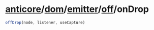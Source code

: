 # [anticore](../../../../#reference)/[dom](../../../#reference)/[emitter](../../#reference)/[off](../#reference)/<a name="reference">onDrop</a>

```js
offDrop(node, listener, useCapture)
```